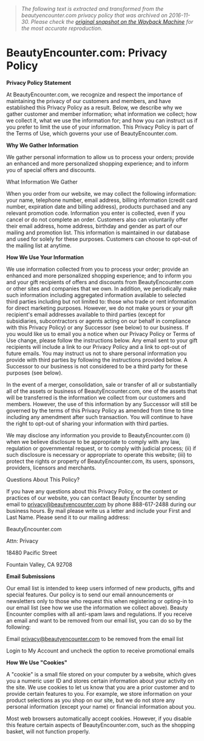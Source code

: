 > *The following text is extracted and transformed from the beautyencounter.com privacy policy that was archived on 2016-11-30. Please check the [original snapshot on the Wayback Machine](https://web.archive.org/web/20161130215459id_/http%3A//www.beautyencounter.com/privacy-policy) for the most accurate reproduction.*

# BeautyEncounter.com: Privacy Policy

**Privacy Policy Statement**

At BeautyEncounter.com, we recognize and respect the importance of maintaining the privacy of our customers and members, and have established this Privacy Policy as a result. Below, we describe why we gather customer and member information; what information we collect; how we collect it, what we use the information for; and how you can instruct us if you prefer to limit the use of your information. This Privacy Policy is part of the Terms of Use, which governs your use of BeautyEncounter.com.

**Why We Gather Information**

We gather personal information to allow us to process your orders; provide an enhanced and more personalized shopping experience; and to inform you of special offers and discounts.

What Information We Gather

When you order from our website, we may collect the following information: your name, telephone number, email address, billing information (credit card number, expiration date and billing address), products purchased and any relevant promotion code. Information you enter is collected, even if you cancel or do not complete an order. Customers also can voluntarily offer their email address, home address, birthday and gender as part of our mailing and promotion list. This information is maintained in our database and used for solely for these purposes. Customers can choose to opt-out of the mailing list at anytime.

**How We Use Your Information**

We use information collected from you to process your order; provide an enhanced and more personalized shopping experience; and to inform you and your gift recipients of offers and discounts from BeautyEncounter.com or other sites and companies that we own. In addition, we periodically make such information including aggregated information available to selected third parties including but not limited to: those who trade or rent information for direct marketing purposes. However, we do not make yours or your gift recipient's email addresses available to third parties (except for subsidiaries, subcontractors or agents acting on our behalf in compliance with this Privacy Policy) or any Successor (see below) to our business. If you would like us to email you a notice when our Privacy Policy or Terms of Use change, please follow the instructions below. Any email sent to your gift recipients will include a link to our Privacy Policy and a link to opt-out of future emails. You may instruct us not to share personal information you provide with third parties by following the instructions provided below. A Successor to our business is not considered to be a third party for these purposes (see below).

In the event of a merger, consolidation, sale or transfer of all or substantially all of the assets or business of BeautyEncounter.com, one of the assets that will be transferred is the information we collect from our customers and members. However, the use of this information by any Successor will still be governed by the terms of this Privacy Policy as amended from time to time including any amendment after such transaction. You will continue to have the right to opt-out of sharing your information with third parties.

We may disclose any information you provide to BeautyEncounter.com (i) when we believe disclosure to be appropriate to comply with any law, regulation or governmental request, or to comply with judicial process; (ii) if such disclosure is necessary or appropriate to operate this website; (iii) to protect the rights or property of BeautyEncounter.com, its users, sponsors, providers, licensors and merchants.

Questions About This Policy?

If you have any questions about this Privacy Policy, or the content or practices of our website, you can contact Beauty Encounter by sending email to privacy@beautyencounter.com by phone 888-617-2488 during our business hours. By mail please write us a letter and include your First and Last Name. Please send it to our mailing address:

BeautyEncounter.com

Attn: Privacy

18480 Pacific Street

Fountain Valley, CA 92708

**Email Submissions**

Our email list is intended to keep users informed of new products, gifts and special features. Our policy is to send our email announcements or newsletters only to those who request this when registering or opting-in to our email list (see how we use the information we collect above). Beauty Encounter complies with all anti-spam laws and regulations. If you receive an email and want to be removed from our email list, you can do so by the following:

Email privacy@beautyencounter.com to be removed from the email list

Login to My Account and uncheck the option to receive promotional emails

**How We Use "Cookies"**

A "cookie" is a small file stored on your computer by a website, which gives you a numeric user ID and stores certain information about your activity on the site. We use cookies to let us know that you are a prior customer and to provide certain features to you. For example, we store information on your product selections as you shop on our site, but we do not store any personal information (except your name) or financial information about you.

Most web browsers automatically accept cookies. However, if you disable this feature certain aspects of BeautyEncounter.com, such as the shopping basket, will not function properly.
